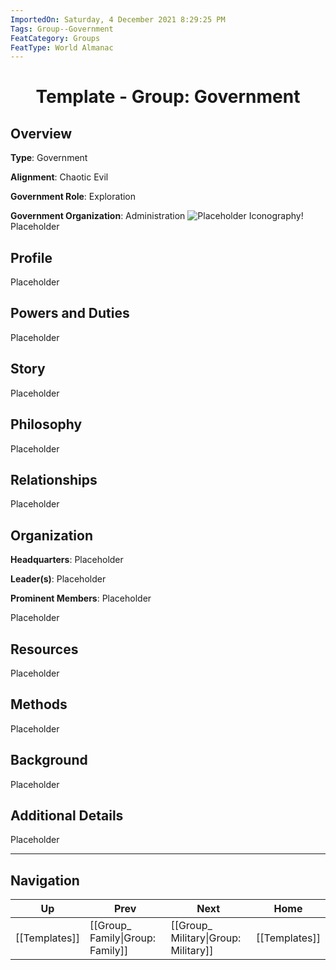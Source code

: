 ```yaml
---
ImportedOn: Saturday, 4 December 2021 8:29:25 PM
Tags: Group--Government
FeatCategory: Groups
FeatType: World Almanac
---
```

# <center>Template - Group: Government</center>

## Overview

**Type**: Government

**Alignment**: Chaotic Evil

**Government Role**: Exploration

**Government Organization**: Administration
![Placeholder Iconography!](ImagePlaceholder.png)
Placeholder​

## Profile

Placeholder​

## Powers and Duties

Placeholder​

## Story

Placeholder​

## Philosophy

Placeholder​

## Relationships

Placeholder​

## Organization

**Headquarters**: Placeholder​

**Leader(s)**: Placeholder​

**Prominent Members**: Placeholder​

Placeholder​

## Resources

Placeholder​

## Methods

Placeholder​

## Background

Placeholder​

## Additional Details

Placeholder​


---
## Navigation
| Up | Prev | Next | Home |
|----|------|------|------|
| [[Templates]] | [[Group_ Family\|Group: Family]] | [[Group_ Military\|Group: Military]] | [[Templates]] |

